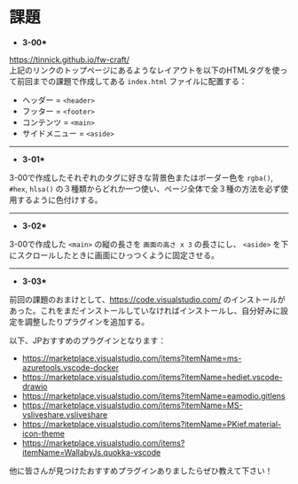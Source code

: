 # 課題

* __3-00*__

https://tinnick.github.io/fw-craft/ <br>
上記のリンクのトップページにあるようなレイアウトを以下のHTMLタグを使って前回までの課題で作成してある `index.html` ファイルに配置する：
  * ヘッダー = `<header>`
  * フッター = `<footer>`
  * コンテンツ = `<main>`
  * サイドメニュー = `<aside>`
  
---

* __3-01*__

3-00で作成したそれぞれのタグに好きな背景色またはボーダー色を `rgba()`, `#hex`, `hlsa()` の３種類からどれか一つ使い、ページ全体で全３種の方法を必ず使用するように色付けする。

---

* __3-02*__

3-00で作成した `<main>` の縦の長さを `画面の高さ x 3` の長さにし、 `<aside>` を下にスクロールしたときに画面にひっつくように固定させる。

---

* __3-03*__

前回の課題のおまけとして、https://code.visualstudio.com/ のインストールがあった。これをまだインストールしていなければインストールし、自分好みに設定を調整したりプラグインを追加する。

以下、JPおすすめのプラグインとなります：
* https://marketplace.visualstudio.com/items?itemName=ms-azuretools.vscode-docker
* https://marketplace.visualstudio.com/items?itemName=hediet.vscode-drawio
* https://marketplace.visualstudio.com/items?itemName=eamodio.gitlens
* https://marketplace.visualstudio.com/items?itemName=MS-vsliveshare.vsliveshare
* https://marketplace.visualstudio.com/items?itemName=PKief.material-icon-theme
* https://marketplace.visualstudio.com/items?itemName=WallabyJs.quokka-vscode

他に皆さんが見つけたおすすめプラグインありましたらぜひ教えて下さい！

